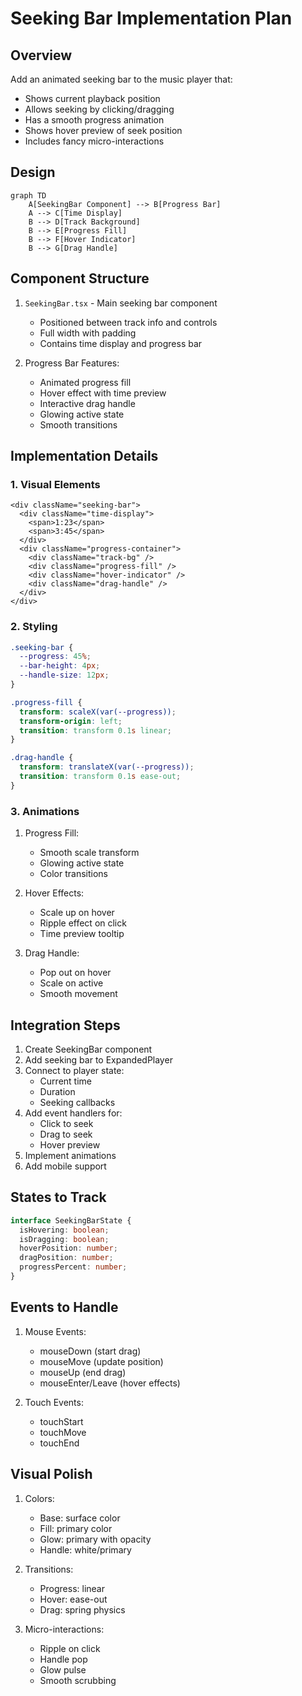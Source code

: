 # Seeking Bar Implementation Plan

## Overview

Add an animated seeking bar to the music player that:

- Shows current playback position
- Allows seeking by clicking/dragging
- Has a smooth progress animation
- Shows hover preview of seek position
- Includes fancy micro-interactions

## Design

```mermaid
graph TD
    A[SeekingBar Component] --> B[Progress Bar]
    A --> C[Time Display]
    B --> D[Track Background]
    B --> E[Progress Fill]
    B --> F[Hover Indicator]
    B --> G[Drag Handle]
```

## Component Structure

1. `SeekingBar.tsx` - Main seeking bar component

   - Positioned between track info and controls
   - Full width with padding
   - Contains time display and progress bar

2. Progress Bar Features:
   - Animated progress fill
   - Hover effect with time preview
   - Interactive drag handle
   - Glowing active state
   - Smooth transitions

## Implementation Details

### 1. Visual Elements

```tsx
<div className="seeking-bar">
  <div className="time-display">
    <span>1:23</span>
    <span>3:45</span>
  </div>
  <div className="progress-container">
    <div className="track-bg" />
    <div className="progress-fill" />
    <div className="hover-indicator" />
    <div className="drag-handle" />
  </div>
</div>
```

### 2. Styling

```css
.seeking-bar {
  --progress: 45%;
  --bar-height: 4px;
  --handle-size: 12px;
}

.progress-fill {
  transform: scaleX(var(--progress));
  transform-origin: left;
  transition: transform 0.1s linear;
}

.drag-handle {
  transform: translateX(var(--progress));
  transition: transform 0.1s ease-out;
}
```

### 3. Animations

1. Progress Fill:

   - Smooth scale transform
   - Glowing active state
   - Color transitions

2. Hover Effects:

   - Scale up on hover
   - Ripple effect on click
   - Time preview tooltip

3. Drag Handle:
   - Pop out on hover
   - Scale on active
   - Smooth movement

## Integration Steps

1. Create SeekingBar component
2. Add seeking bar to ExpandedPlayer
3. Connect to player state:
   - Current time
   - Duration
   - Seeking callbacks
4. Add event handlers for:
   - Click to seek
   - Drag to seek
   - Hover preview
5. Implement animations
6. Add mobile support

## States to Track

```typescript
interface SeekingBarState {
  isHovering: boolean;
  isDragging: boolean;
  hoverPosition: number;
  dragPosition: number;
  progressPercent: number;
}
```

## Events to Handle

1. Mouse Events:

   - mouseDown (start drag)
   - mouseMove (update position)
   - mouseUp (end drag)
   - mouseEnter/Leave (hover effects)

2. Touch Events:
   - touchStart
   - touchMove
   - touchEnd

## Visual Polish

1. Colors:

   - Base: surface color
   - Fill: primary color
   - Glow: primary with opacity
   - Handle: white/primary

2. Transitions:

   - Progress: linear
   - Hover: ease-out
   - Drag: spring physics

3. Micro-interactions:
   - Ripple on click
   - Handle pop
   - Glow pulse
   - Smooth scrubbing
